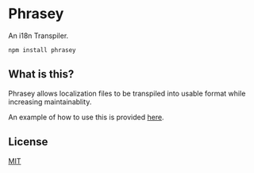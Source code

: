# Phrasey

An i18n Transpiler.

```
npm install phrasey
```

## What is this?

Phrasey allows localization files to be transpiled into usable format while increasing maintainablity.

An example of how to use this is provided [here](./example).

## License

[MIT](./LICENSE)
